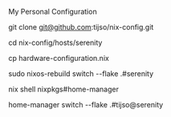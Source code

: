 My Personal Configuration

git clone git@github.com:tijso/nix-config.git

cd nix-config/hosts/serenity

cp hardware-configuration.nix

sudo nixos-rebuild switch --flake .#serenity

nix shell nixpkgs#home-manager

home-manager switch --flake .#tijso@serenity
